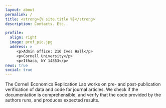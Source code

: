 ```yaml
---
layout: about
permalink: /
title: <strong>{% site.title %}</strong>
description: Contacts. Etc.

profile:
  align: right
  image: prof_pic.jpg
  address: >
     <p>Admin office: 216 Ives Hall</p>
     <p>Cornell University</p>
     <p>Ithaca, NY 14853</p>
news: true
social: true
---
```


The Cornell Economics Replication Lab works on pre- and post-publication verification of data and code for journal articles. We check if the documentation is comprehensible, and verify that the code provided by the authors runs, and produces expected results.

